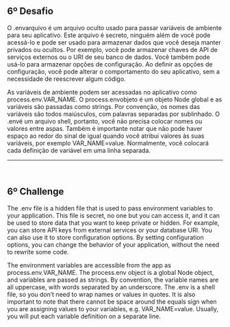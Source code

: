## 6º Desafio

O .envarquivo é um arquivo oculto usado para passar variáveis ​​de ambiente para seu aplicativo. Este arquivo é secreto, ninguém além de você pode acessá-lo e pode ser usado para armazenar dados que você deseja manter privados ou ocultos. Por exemplo, você pode armazenar chaves de API de serviços externos ou o URI de seu banco de dados. Você também pode usá-lo para armazenar opções de configuração. Ao definir as opções de configuração, você pode alterar o comportamento do seu aplicativo, sem a necessidade de reescrever algum código.

As variáveis ​​de ambiente podem ser acessadas no aplicativo como process.env.VAR_NAME. O process.envobjeto é um objeto Node global e as variáveis ​​são passadas como strings. Por convenção, os nomes das variáveis ​​são todos maiúsculos, com palavras separadas por sublinhado. O .envé um arquivo shell, portanto, você não precisa colocar nomes ou valores entre aspas. Também é importante notar que não pode haver espaço ao redor do sinal de igual quando você atribui valores às suas variáveis, por exemplo VAR_NAME=value. Normalmente, você colocará cada definição de variável em uma linha separada.

<hr>
<br>

## 6º Challenge

The .env file is a hidden file that is used to pass environment variables to your application. This file is secret, no one but you can access it, and it can be used to store data that you want to keep private or hidden. For example, you can store API keys from external services or your database URI. You can also use it to store configuration options. By setting configuration options, you can change the behavior of your application, without the need to rewrite some code.

The environment variables are accessible from the app as process.env.VAR_NAME. The process.env object is a global Node object, and variables are passed as strings. By convention, the variable names are all uppercase, with words separated by an underscore. The .env is a shell file, so you don’t need to wrap names or values in quotes. It is also important to note that there cannot be space around the equals sign when you are assigning values to your variables, e.g. VAR_NAME=value. Usually, you will put each variable definition on a separate line.